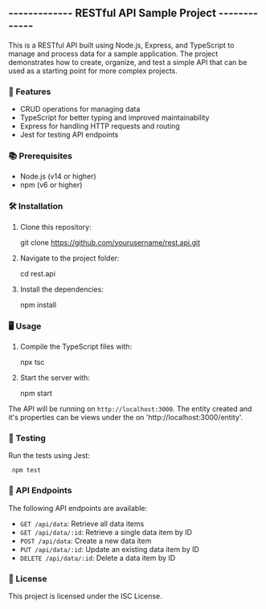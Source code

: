 ## ------------- RESTful API Sample Project ------------- ##

This is a RESTful API built using Node.js, Express, and TypeScript to manage and process data for a sample application. The project demonstrates how to create, organize, and test a simple API that can be used as a starting point for more complex projects.

### 🚀 Features ###

- CRUD operations for managing data
- TypeScript for better typing and improved maintainability
- Express for handling HTTP requests and routing
- Jest for testing API endpoints

### 📚 Prerequisites ###

- Node.js (v14 or higher)
- npm (v6 or higher)

### 🛠 Installation ###

1. Clone this repository:

     git clone https://github.com/yourusername/rest.api.git

2. Navigate to the project folder:

     cd rest.api

3. Install the dependencies:

    npm install


### 🖥 Usage ###

1. Compile the TypeScript files with:

     npx tsc

2. Start the server with:

     npm start

The API will be running on `http://localhost:3000`.
The entity created and it's properties can be views under the on 'http://localhost:3000/entity'.

### 🧪 Testing ###

Run the tests using Jest:

     npm test


### 🔗 API Endpoints ###

The following API endpoints are available:

- `GET /api/data`: Retrieve all data items
- `GET /api/data/:id`: Retrieve a single data item by ID
- `POST /api/data`: Create a new data item
- `PUT /api/data/:id`: Update an existing data item by ID
- `DELETE /api/data/:id`: Delete a data item by ID

### 📄 License ###

This project is licensed under the ISC License. 
